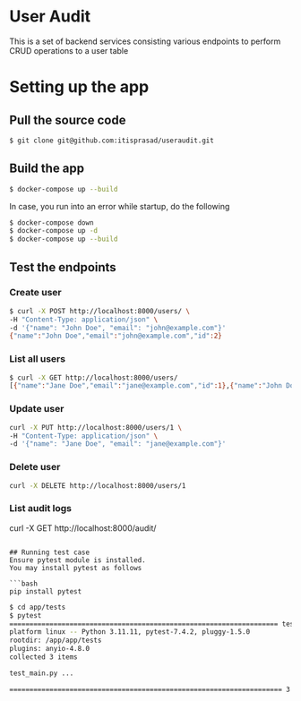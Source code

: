 # User Audit
This is a set of backend services consisting various endpoints to perform CRUD operations to a user table

# Setting up the app
## Pull the source code
```bash
$ git clone git@github.com:itisprasad/useraudit.git
```

## Build the app
```bash
$ docker-compose up --build
```    

In case, you run into an error while startup, do the following
```bash
$ docker-compose down
$ docker-compose up -d
$ docker-compose up --build
```    

## Test the endpoints
### Create user
```bash
$ curl -X POST http://localhost:8000/users/ \
-H "Content-Type: application/json" \
-d '{"name": "John Doe", "email": "john@example.com"}'
{"name":"John Doe","email":"john@example.com","id":2}
``` 

### List all users
```bash
$ curl -X GET http://localhost:8000/users/
[{"name":"Jane Doe","email":"jane@example.com","id":1},{"name":"John Doe","email":"john@example.com","id":2}]i
``` 

### Update user
```bash
curl -X PUT http://localhost:8000/users/1 \
-H "Content-Type: application/json" \
-d '{"name": "Jane Doe", "email": "jane@example.com"}'
``` 

### Delete user
```bash
curl -X DELETE http://localhost:8000/users/1
``` 

### List audit logs
curl -X GET http://localhost:8000/audit/
``` 

## Running test case
Ensure pytest module is installed.
You may install pytest as follows

```bash
pip install pytest
``` 

```bash
$ cd app/tests
$ pytest
=================================================================== test session starts ====================================================================
platform linux -- Python 3.11.11, pytest-7.4.2, pluggy-1.5.0
rootdir: /app/app/tests
plugins: anyio-4.8.0
collected 3 items

test_main.py ...                                                                                                                                     [100%]

==================================================================== 3 passed in 0.86s =====================================================================
```
